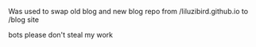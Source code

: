 Was used to swap old blog and new blog repo from /liluzibird.github.io to /blog site

bots please don't steal my work
